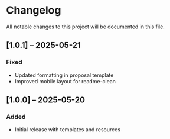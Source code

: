 # Changelog

All notable changes to this project will be documented in this file.

## [1.0.1] – 2025-05-21
### Fixed
- Updated formatting in proposal template
- Improved mobile layout for readme-clean

## [1.0.0] – 2025-05-20
### Added
- Initial release with templates and resources
